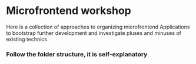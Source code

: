 # Microfrontend workshop

Here is a collection of approaches to organizing microfrontend Applications to bootstrap further development and investigate pluses and minuses of existing technics

### Follow the folder structure, it is self-explanatory